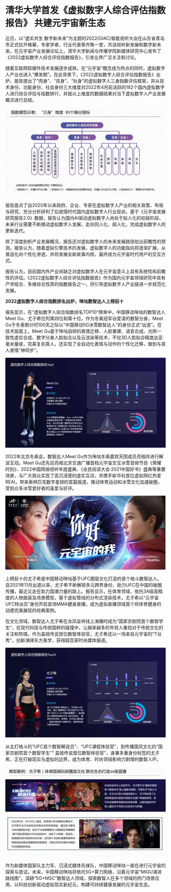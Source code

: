 # 清华大学首发《虚拟数字人综合评估指数报告》 共建元宇宙新生态


近日，以“虚实共生 数字新未来”为主题的2022(GIAC)智能视听大会在山东省青岛市正式拉开帷幕，专家学者、行业代表等齐聚一堂，共话视听新发展和数字新未来。在元宇宙产业发展论坛上，清华大学新闻与传播学院新媒体研究中心发布了《2022虚拟数字人综合评估指数报告》，引发业界广泛关注和讨论。

随着互联网软硬件技术发展逐步成熟，在“元宇宙”概念成为热点的同时，虚拟数字人产业也进入“爆发期”。在此背景下，《2022虚拟数字人综合评估指数报告》出炉，报告提出了“肉身”、“具身”、“社身”的虚拟数字人三身指数评估框架，并从技术身份、功能身份、社会身份三大维度对2022年4月前活跃的182个国内虚拟数字人进行综合评估与指数排行，并就以上维度的数据结果对当下虚拟数字人产业发展概况进行总结。

![配图](5B3221FC2B940C021A5E69C44673F471E8E1A58C_size237_w1010_h562.jpg)

报告盘点了自2020年以来政府、企业、专家在虚拟数字人产业的相关政策、布局与研究，充分分析研判了后疫情时代国内虚拟数字人行业现状。基于《元宇宙发展研究报告2.0》数据，报告认为国内AI驱动虚拟数字人尚处于拟人化的初级阶段，未来行业需要不断推动虚拟数字人发展，走向同人化、超人化，完成虚拟数字人的更新迭代。

除了深度剖析产业发展概况，报告还对虚拟数字人的未来发展路径给出前瞻性的预测。报告认为，随着虚拟引擎技术的发展，虚拟数字人的功能指向将逐渐扩展，从普适化向个性化渗透，并将发展全新故事内核，最终成为元宇宙时代用户的交互方式。

报告认为，目前国内外产业尚缺乏对虚拟数字人在元宇宙意义上具有系统性和前瞻性的评估。《2022虚拟数字人综合评估指数报告》作为国内元宇宙领域研究中具有产学结合、多维综合性质的指数报告之一，将引导虚拟数字人产业链进一步规范化发展。

**2022虚拟数字人综合指数排名出炉，咪咕数智达人上榜前十**

报告显示，在“虚拟数字人综合指数排名TOP10”榜单中，中国移动咪咕的数智达人Meet Gu、尤子希位列第四位和第十位。作为冬奥冠军谷爱凌的数智分身，Meet Gu于冬奥倒计时100天之际以“中国移动5G冰雪数智达人”的身份正式“出道”。在技术层面上，Meet Gu基于咪咕自研的表情迁移、人脸重建、语音合成、光照一致性虚实合成、数字分身人脸拟合以及云渲染等技术，不仅3D人脸拟合精度达亚毫米量级，完美复刻真人，还实现了全自动化表情与动作的个性化迁移，做到与真人表情“神同步”。

![配图](57B4FADC03CDB37D4D2135F8BF3E14689A661AFF_size290_w1269_h714.jpg)

2022年北京冬奥会，数智达人Meet Gu作为咪咕冬奥嘉宾天团成员亮相并进行解说互动。Meet Gu还先后亮相北京交通广播首档元宇宙交互冰雪音频节目《荣耀时刻》、2022中国网络视听年度盛典、《全民阅读大会·2021中国好书》盛典等重要场景，与广大观众实现了高沉浸感的虚实互动，并携手新华社首位虚拟网红热爱REAI，带来奥林匹克数字星球的首篇报道，推动体育运动和冰雪文化加速破圈，受到众多冰雪爱好者的喜爱与好评。

![配图](A5838FFADB1D25A6C234F7E03E1DF2841D5EE0D5_size724_w866_h400.jpg)

上榜前十的尤子希是中国移动咪咕基于UFC圈层文化打造的首个格斗数智达人。自2021年11月出道以来，尤子希不断解锁多元跨界身份，助力UFC在中国的破圈传播，最近又走在助力国潮力量的路上。报告显示，在体育领域，依托3A级高精度的人物服装及场景模型，基于虚拟管线的分布式渲染技术，尤子希以“元宇宙UFC特派员”身份开启首场MMA健身直播，成为虚拟直播领域首个将体育健身的动感完美展现的经典案例。

在文化领域，数智达人尤子希在龙凤呈祥线上演播时成为“国家京剧院首个数智学生”，在现代科技与传统国粹的碰撞中，让越来越多的年轻人重拾对于传统文化的关注和热情。作为盖娅传说首位数智体验官，尤子希还以一场来自元宇宙的“T台秀”，创新演绎东方美学，获得超百家时尚媒体报道。

![配图](57E0BB37EA91EF49C609E45A879A62BBFDA2A028_size321_w1269_h714.jpg)


从主打格斗的“UFC首个数智解说员”、“UFC课程体验官”，到传播国风文化的“国家京剧院首个数智学生”“ 盖娅传说首位数智体验官”，身兼多重身份标签的尤子希，正在打破现实与虚拟的边界，成为体育、时尚领域影响力剧增的数智人IP。

![配图](915D875AC9924FCF1D6F58C334548C0A9051F393_size908_w1269_h714.jpg)

作为新媒体国家队主力军、沉浸式媒体先锋队，中国移动咪咕一直在进行元宇宙的探索与尝试。未来，中国移动咪咕将依托5G+算力网络，沿着元宇宙“MIGU演进路线图”，深耕“5G+MSC”数智达人领域，探索数智人在多个领域的热门场景应用，以科技创新驱动虚拟现实新纪元，构建可持续健康发展的元宇宙生态。
